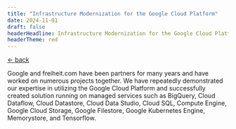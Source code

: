 ```yaml
---
title: "Infrastructure Modernization for the Google Cloud Platform"
date: 2024-11-01
draft: false
headerHeadline: Infrastructure Modernization for the Google Cloud Platform
headerTheme: red
---
```


<a class="self-start font-serif no-underline hover:text-red block mb-6" href="../things-weve-build" rel="noopener">&larr;&nbsp;back</a>

Google and freiheit.com have been partners for many years and have worked on numerous projects together. We have repeatedly demonstrated our expertise in utilizing the Google Cloud Platform and successfully created solution running on managed services such as BigQuery, Cloud Dataflow, Cloud Datastore, Cloud Data Studio, Cloud SQL, Compute Engine, Google Cloud Storage, Google Filestore, Google Kubernetes Engine, Memorystore, and Tensorflow.